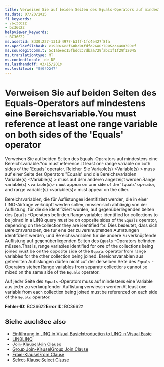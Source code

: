 ```yaml
---
title: Verweisen Sie auf beiden Seiten des Equals-Operators auf mindestens eine Bereichsvariable.
ms.date: 07/20/2015
f1_keywords:
- vbc36622
- bc36622
helpviewer_keywords:
- BC36622
ms.assetid: 8d301227-131d-4977-b3ff-1fc4e427f8fa
ms.openlocfilehash: c1939c6e2f68bd04fdfa26a827005ce4408759ef
ms.sourcegitcommit: 5c1abeec15fbddcc7dbaa729fabc1f1f29f12045
ms.translationtype: MT
ms.contentlocale: de-DE
ms.lasthandoff: 03/15/2019
ms.locfileid: "58049247"
---
```

# <a name="you-must-reference-at-least-one-range-variable-on-both-sides-of-the-equals-operator"></a><span data-ttu-id="ae6ef-102">Verweisen Sie auf beiden Seiten des Equals-Operators auf mindestens eine Bereichsvariable.</span><span class="sxs-lookup"><span data-stu-id="ae6ef-102">You must reference at least one range variable on both sides of the 'Equals' operator</span></span>
<span data-ttu-id="ae6ef-103">Verweisen Sie auf beiden Seiten des Equals-Operators auf mindestens eine Bereichsvariable.</span><span class="sxs-lookup"><span data-stu-id="ae6ef-103">You must reference at least one range variable on both sides of the 'Equals' operator.</span></span> <span data-ttu-id="ae6ef-104">Reichen Sie Variable(s) \<Variable(s) > muss auf einer Seite des Operators "Equals" und die Bereichsvariablen Variable(s) \<Variable(s) > muss auf dem anderen angezeigt werden.</span><span class="sxs-lookup"><span data-stu-id="ae6ef-104">Range variable(s) \<variable(s)> must appear on one side of the 'Equals' operator, and range variable(s) \<variable(s)> must appear on the other.</span></span>  
  
 <span data-ttu-id="ae6ef-105">Bereichsvariablen, die für Auflistungen identifiziert werden, die in einer LINQ-Abfrage verknüpft werden sollen, müssen sich abhängig von der Auflistung, für die sie identifiziert wurden, auf gegenüberliegenden Seiten des `Equals` -Operators befinden.</span><span class="sxs-lookup"><span data-stu-id="ae6ef-105">Range variables identified for collections to be joined in a LINQ query must be on opposite sides of the `Equals` operator, depending on the collection they are identified for.</span></span> <span data-ttu-id="ae6ef-106">Dies bedeutet, dass sich Bereichsvariablen, die für eine der zu verknüpfenden Auflistungen identifiziert werden, und Bereichsvariablen für die andere zu verknüpfende Auflistung auf gegenüberliegenden Seiten des `Equals` -Operators befinden müssen.</span><span class="sxs-lookup"><span data-stu-id="ae6ef-106">That is, range variables identified for one of the collections being joined must be on the opposite side of the `Equals` operator from range variables for the other collection being joined.</span></span> <span data-ttu-id="ae6ef-107">Bereichsvariablen aus getrennten Auflistungen dürfen nicht auf der derselben Seite des `Equals` -Operators stehen.</span><span class="sxs-lookup"><span data-stu-id="ae6ef-107">Range variables from separate collections cannot be mixed on the same side of the `Equals` operator.</span></span>  
  
 <span data-ttu-id="ae6ef-108">Auf jeder Seite des `Equals` -Operators muss auf mindestens eine Variable aus jeder zu verknüpfenden Auflistung verwiesen werden.</span><span class="sxs-lookup"><span data-stu-id="ae6ef-108">At least one variable from each collection being joined must be referenced on each side of the `Equals` operator.</span></span>  
  
 <span data-ttu-id="ae6ef-109">**Fehler-ID:** BC36622</span><span class="sxs-lookup"><span data-stu-id="ae6ef-109">**Error ID:** BC36622</span></span>  
  
## <a name="see-also"></a><span data-ttu-id="ae6ef-110">Siehe auch</span><span class="sxs-lookup"><span data-stu-id="ae6ef-110">See also</span></span>

- [<span data-ttu-id="ae6ef-111">Einführung in LINQ in Visual Basic</span><span class="sxs-lookup"><span data-stu-id="ae6ef-111">Introduction to LINQ in Visual Basic</span></span>](../../visual-basic/programming-guide/language-features/linq/introduction-to-linq.md)
- [<span data-ttu-id="ae6ef-112">LINQ</span><span class="sxs-lookup"><span data-stu-id="ae6ef-112">LINQ</span></span>](../../visual-basic/programming-guide/language-features/linq/index.md)
- [<span data-ttu-id="ae6ef-113">Join-Klausel</span><span class="sxs-lookup"><span data-stu-id="ae6ef-113">Join Clause</span></span>](../../visual-basic/language-reference/queries/join-clause.md)
- [<span data-ttu-id="ae6ef-114">Group Join-Klausel</span><span class="sxs-lookup"><span data-stu-id="ae6ef-114">Group Join Clause</span></span>](../../visual-basic/language-reference/queries/group-join-clause.md)
- [<span data-ttu-id="ae6ef-115">From-Klausel</span><span class="sxs-lookup"><span data-stu-id="ae6ef-115">From Clause</span></span>](../../visual-basic/language-reference/queries/from-clause.md)
- [<span data-ttu-id="ae6ef-116">Select-Klausel</span><span class="sxs-lookup"><span data-stu-id="ae6ef-116">Select Clause</span></span>](../../visual-basic/language-reference/queries/select-clause.md)
